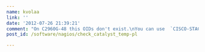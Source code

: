 ```yaml
---
name: kvolaa
link: ''
date: '2012-07-26 21:39:21'
comment: "On C2960G-48 this OIDs don't exist.\nYou can use  `CISCO-STACK-MIB::chassisTempAlarm.0` , which return  `off(1)`  in normal state and  `on(2)`  when overheating ( `OID 1.3.6.1.4.1.9.5.1.2.13.0` ). \nThe same is about fan,  `CISCO-STACK-MIB::chassisFanStatus.0`  return  `ok(2)`  in normal state ( `OID 1.3.6.1.4.1.9.5.1.2.9.0` ).\nIn IOS, you got:\n\n\n{% highlight bash %}\nSwitch5#show env all\nFAN is OK\nTEMPERATURE is OK\n\nPOWER is OK\nRPS is NOT PRESENT\n{% endhighlight %}\n\n\nbut:\n\n\n{% highlight bash %}\nSwitch5#show env temperature status\nTemperature Value: Not Supported\nTemperature State: Not Supported\n{% endhighlight %}\n\n"
post_id: /software/nagios/check_catalyst_temp-pl

---
```




